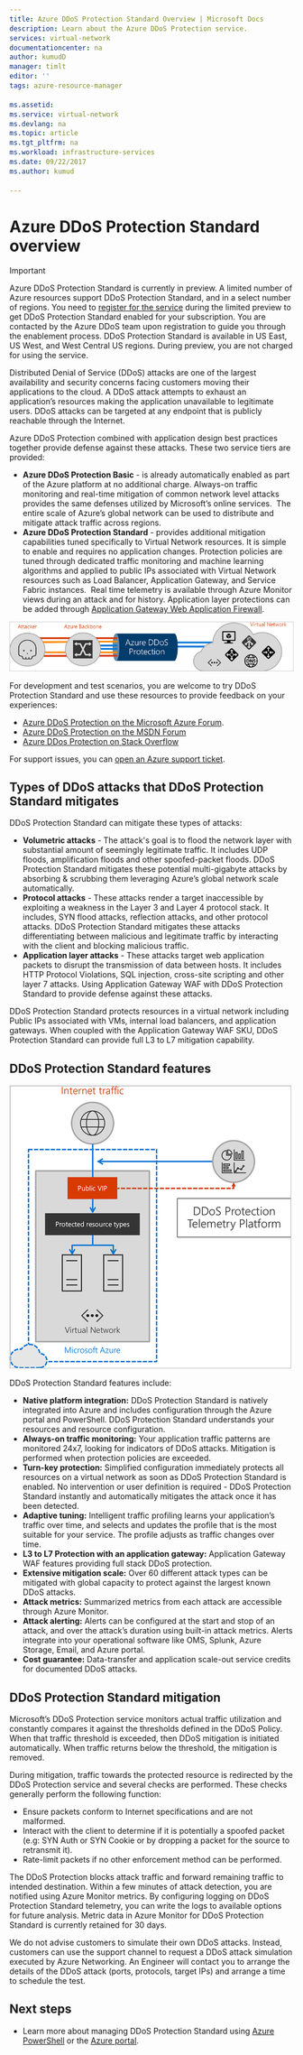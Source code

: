```yaml
---
title: Azure DDoS Protection Standard Overview | Microsoft Docs
description: Learn about the Azure DDoS Protection service.
services: virtual-network
documentationcenter: na
author: kumudD
manager: timlt
editor: ''
tags: azure-resource-manager

ms.assetid: 
ms.service: virtual-network
ms.devlang: na
ms.topic: article
ms.tgt_pltfrm: na
ms.workload: infrastructure-services
ms.date: 09/22/2017
ms.author: kumud

---
```

# Azure DDoS Protection Standard overview

>[!IMPORTANT]
>Azure DDoS Protection Standard is currently in preview. A limited number of Azure resources support DDoS Protection Standard, and in a select number of regions. You need to [register for the service](http://aka.ms/ddosprotection) during the limited preview to get DDoS Protection Standard enabled for your subscription. You are contacted by the Azure DDoS team upon registration to guide you through the enablement process. DDoS Protection Standard is available in US East, US West, and West Central US regions. During preview, you are not charged for using the service.

Distributed Denial of Service (DDoS) attacks are one of the largest availability and security concerns facing customers moving their applications to the cloud. A DDoS attack attempts to exhaust an application’s resources making the application unavailable to legitimate users. DDoS attacks can be targeted at any endpoint that is publicly reachable through the Internet.

Azure DDoS Protection combined with application design best practices together provide defense against these attacks. These two service tiers are provided: 

- **Azure DDoS Protection Basic** - is already automatically enabled as part of the Azure platform at no additional charge. Always-on traffic monitoring and real-time mitigation of common network level attacks provides the same defenses utilized by Microsoft’s online services.  The entire scale of Azure’s global network can be used to distribute and mitigate attack traffic across regions. 
- **Azure DDoS Protection Standard** - provides additional mitigation capabilities tuned specifically to Virtual Network resources. It is simple to enable and requires no application changes. Protection policies are tuned through dedicated traffic monitoring and machine learning algorithms and applied to public IPs associated with Virtual Network resources such as Load Balancer, Application Gateway, and Service Fabric instances.  Real time telemetry is available through Azure Monitor views during an attack and for history. Application layer protections can be added through [Application Gateway Web Application Firewall](https://azure.microsoft.com/services/application-gateway/). 

![Azure DDoS Protection Standard](./media/ddos-protection-overview/ddos-protection-overview-fig2.png)

For development and test scenarios, you are welcome to try DDoS Protection Standard and use these resources to provide feedback on your experiences:
- [Azure DDoS Protection on the Microsoft Azure Forum](https://feedback.azure.com/forums/905032-azure-ddos-protection). 
- [Azure DDoS Protection on the MSDN Forum](https://social.msdn.microsoft.com/forums/azure/en-US/home?forum=azureddosprotection)
- [Azure DDos Protection on Stack Overflow](https://stackoverflow.com/tags/azure-ddos/info)

For support issues, you can [open an Azure support ticket](../azure-supportability/how-to-create-azure-support-request.md).

## Types of DDoS attacks that DDoS Protection Standard mitigates

DDoS Protection Standard can mitigate these types of attacks:

- **Volumetric attacks** - The attack's goal is to flood the network layer with substantial amount of seemingly legitimate traffic. It includes UDP floods, amplification floods and other spoofed-packet floods. DDoS Protection Standard mitigates these potential multi-gigabyte attacks by absorbing & scrubbing them leveraging Azure’s global network scale automatically. 
- **Protocol attacks** - These attacks render a target inaccessible by exploiting a weakness in the Layer 3 and Layer 4 protocol stack. It includes, SYN flood attacks, reflection attacks, and other protocol attacks. DDoS Protection Standard mitigates these attacks differentiating between malicious and legitimate traffic by interacting with the client and blocking malicious traffic. 
- **Application layer attacks** - These attacks target web application packets to disrupt the transmission of data between hosts. It includes HTTP Protocol Violations, SQL injection, cross-site scripting and other layer 7 attacks. Using Application Gateway WAF with DDoS Protection Standard to provide defense against these attacks. 

DDoS Protection Standard protects resources in a virtual network including Public IPs associated with VMs, internal load balancers, and application gateways. When coupled with the Application Gateway WAF SKU, DDoS Protection Standard can provide full L3 to L7 mitigation capability.

## DDoS Protection Standard features

![DDoS functionality](./media/ddos-protection-overview/ddos-overview-fig1.png)

DDoS Protection Standard features include: 

- **Native platform integration:** DDoS Protection Standard is natively integrated into Azure and includes configuration through the Azure portal and PowerShell. DDoS Protection Standard understands your resources and resource configuration.
- **Always-on traffic monitoring:** Your application traffic patterns are monitored 24x7, looking for indicators of DDoS attacks. Mitigation is performed when protection policies are exceeded.
- **Turn-key protection:** Simplified configuration immediately protects all resources on a virtual network as soon as DDoS Protection Standard is enabled. No intervention or user definition is required - DDoS Protection Standard instantly and automatically mitigates the attack once it has been detected.
- **Adaptive tuning:** Intelligent traffic profiling learns your application’s traffic over time, and selects and updates the profile that is the most suitable for your service. The profile adjusts as traffic changes over time.
- **L3 to L7 Protection with an application gateway:** Application Gateway WAF features providing full stack DDoS protection.
- **Extensive mitigation scale:** Over 60 different attack types can be mitigated with global capacity to protect against the largest known DDoS attacks. 
- **Attack metrics:** Summarized metrics from each attack are accessible through Azure Monitor.
- **Attack alerting:** Alerts can be configured at the start and stop of an attack, and over the attack’s duration using built-in attack metrics. Alerts integrate into your operational software like OMS, Splunk, Azure Storage, Email, and Azure portal.
- **Cost guarantee:** Data-transfer and application scale-out service credits for documented DDoS attacks.

## DDoS Protection Standard mitigation

Microsoft’s DDoS Protection service monitors actual traffic utilization and constantly compares it against the thresholds defined in the DDoS Policy. When that traffic threshold is exceeded, then DDoS mitigation is initiated automatically. When traffic returns below the threshold, the mitigation is removed.

During mitigation, traffic towards the protected resource is redirected by the DDoS Protection service and several checks are performed. These checks generally perform the following function:

- Ensure packets conform to Internet specifications and are not malformed.
- Interact with the client to determine if it is potentially a spoofed packet (e.g: SYN Auth or SYN Cookie or by dropping a packet for the source to retransmit it).
- Rate-limit packets if no other enforcement method can be performed.

The DDoS Protection blocks attack traffic and forward remaining traffic to intended destination. Within a few minutes of attack detection, you are notified using Azure Monitor metrics. By configuring logging on DDoS Protection Standard telemetry, you can write the logs to available options for future analysis. Metric data in Azure Monitor for DDoS Protection Standard is currently retained for 30 days.

We do not advise customers to simulate their own DDoS attacks. Instead, customers can use the support channel to request a DDoS attack simulation executed by Azure Networking. An Engineer will contact you to arrange the details of the DDoS attack (ports, protocols, target IPs) and arrange a time to schedule the test.

## Next steps

- Learn more about managing DDoS Protection Standard using [Azure PowerShell](ddos-protection-manage-ps.md) or the [Azure portal](ddos-protection-manage-portal.md).